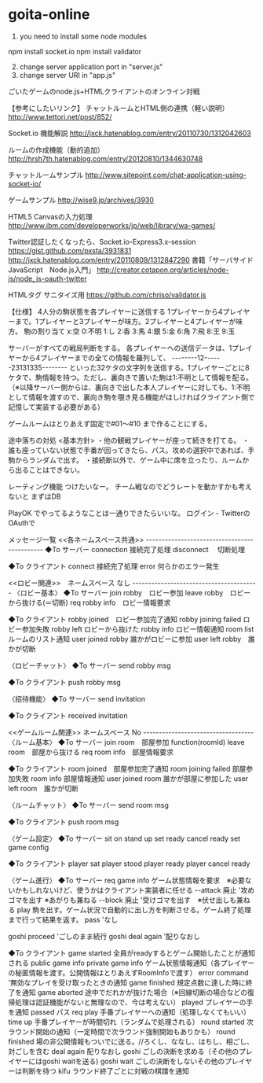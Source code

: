 goita-online
============

1. you need to install some node modules

npm install socket.io
npm install validator

2. change server application port in "server.js"
3. change server URI in "app.js"

ごいたゲームのnode.js+HTMLクライアントのオンライン対戦

【参考にしたいリンク】
チャットルームとHTML側の連携（軽い説明）
http://www.tettori.net/post/852/

Socket.io 機能解説
http://jxck.hatenablog.com/entry/20110730/1312042603

ルームの作成機能（動的追加）
http://hrsh7th.hatenablog.com/entry/20120810/1344630748

チャットルームサンプル
http://www.sitepoint.com/chat-application-using-socket-io/

ゲームサンプル
http://wise9.jp/archives/3930

HTML5 Canvasの入力処理
http://www.ibm.com/developerworks/jp/web/library/wa-games/

Twitter認証したくなったら、Socket.io-Express3.x-session
https://gist.github.com/pxsta/3931831
http://jxck.hatenablog.com/entry/20110809/1312847290
書籍「サーバサイドJavaScript　Node.js入門」
http://creator.cotapon.org/articles/node-js/node_js-oauth-twitter

HTMLタグ サニタイズ用
https://github.com/chriso/validator.js

【仕様】
4人分の駒状態を各プレイヤーに送信する
1プレイヤーから4プレイヤーまで。1プレイヤーと3プレイヤーが味方。2プレイヤーと4プレイヤーが味方。
駒の割り当て
x:空
0:不明
1:し
2:香
3:馬
4:銀
5:金
6:角
7:飛
8:王
9:玉

サーバーがすべての戦局判断をする。
各プレイヤーへの送信データは、1プレイヤーから4プレイヤーまでの全ての情報を羅列して、
--------12------23131335--------
といった32ケタの文字列を送信する。1プレイヤーごとに8ケタで、駒情報を持つ。ただし、裏向きで置いた駒は1:不明として情報を配る。
（※以降サーバー側からは、裏向きで出した本人プレイヤーに対しても、1:不明として情報を渡すので、裏向き駒を覗き見る機能がほしければクライアント側で記憶して実装する必要がある）

ゲームルームはとりあえず固定で#01～#10 まで作ることにする。

途中落ちの対処
<基本方針>
・他の観戦プレイヤーが座って続きを打てる。
・誰も座っていない状態で手番が回ってきたら、パス。攻めの選択中であれば、手駒からランダムで出す。
・接続断以外で、ゲーム中に席を立ったり、ルームから出ることはできない。

レーティング機能
つけたいなー。 チーム戦なのでどうレートを動かすかも考えないと
まずはDB

PlayOK でやってるようなことは一通りできたらいいな。
ログイン - TwitterのOAuthで

メッセージ一覧
<<各ネームスペース共通>>    ---------------------------------------------
◆To サーバー
connection  接続完了処理
disconnect　 切断処理

◆To クライアント
connect 接続完了処理
error 何らかのエラー発生

<<ロビー関連>>　ネームスペース なし ----------------------------------------
〈ロビー基本〉
◆To サーバー
join robby　ロビー参加
leave robby　ロビーから抜ける(＝切断)
req robby info　ロビー情報要求

◆To クライアント
robby joined　ロビー参加完了通知
robby joining failed ロビー参加失敗
robby left  ロビーから抜けた
robby info  ロビー情報通知
room list ルームのリスト通知
user joined robby   誰かがロビーに参加
user left robby　誰かが切断

〈ロビーチャット〉
◆To サーバー
send robby msg

◆To クライアント
push robby msg

〈招待機能〉
◆To サーバー
send invitation

◆To クライアント
received invitation

<<ゲームルーム関連>> ネームスペース No -----------------------------------
〈ルーム基本〉
◆To サーバー
join room　部屋参加 function(roomId)
leave room　部屋から抜ける
req room info　部屋情報要求

◆To クライアント
room joined　部屋参加完了通知
room joining failed  部屋参加失敗
room info  部屋情報通知
user joined room    誰かが部屋に参加した
user left room　誰かが切断

〈ルームチャット〉
◆To サーバー
send room msg

◆To クライアント
push room msg

〈ゲーム設定〉
◆To サーバー
sit on
stand up
set ready
cancel ready
set game config

◆To クライアント
player sat
player stood
player ready
player cancel ready

〈ゲーム進行〉
◆To サーバー
req game info   ゲーム状態情報を要求　※必要ないかもしれないけど、使うかはクライアント実装者に任せる
--attack  廃止 '攻めゴマを出す ※あがりも兼ねる
--block   廃止 '受けゴマを出す　※伏せ出しも兼ねる
play  駒を出す。ゲーム状況で自動的に出し方を判断させる。ゲーム終了処理まで行って結果を返す。
pass    'なし

goshi proceed 'ごしのまま続行
goshi deal again '配りなおし

◆To クライアント
game started    全員がreadyするとゲーム開始したことが通知される
public game info
private game info ゲーム状態情報通知（各プレイヤーの秘匿情報を渡す。公開情報はとりあえずRoomInfoで渡す）
error command   '無効なプレイを受け取ったときの通知
game finished     規定点数に達した時に終了を通知
game aborted      途中でだれかが抜けた場合（※回線切断の場合などの復帰処理は認証機能がないと無理なので、今は考えない）
played          プレイヤーの手を通知
passed      パス
req play    手番プレイヤーへの通知（処理しなくてもいい）
time up     手番プレイヤーが時間切れ（ランダムで処理される）
round started   次ラウンド開始の通知（一定時間で次ラウンド強制開始もありかも）
round finished  場の非公開情報もついでに送る。//ろくし、ななし、はちし、相ごし、対ごしを含む
deal again 配りなおし
goshi ごしの決断を求める（その他のプレイヤーにはgoshi waitを送る)
goshi wait ごしの決断をしないその他のプレイヤーは判断を待つ
kifu  ラウンド終了ごとに対戦の棋譜を通知






